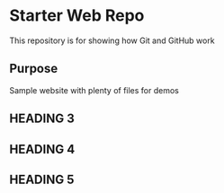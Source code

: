 # Starter Web Repo

This repository is for showing how Git and GitHub work

## Purpose

Sample website with plenty of files for demos
## HEADING 3

## HEADING 4

## HEADING 5